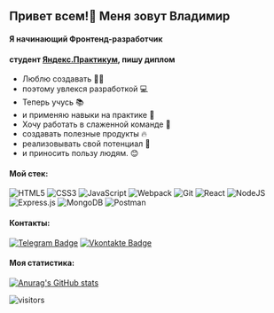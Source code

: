 <h2>Привет всем!👋 Меня зовут Владимир </h2>
<h4>Я начинающий Фронтенд-разработчик</h4>
<h4> студент <a href="https://practicum.yandex.ru/" target="_blank">Яндекс.Практикум</a>, пишу диплом </h4>
<ul>
 <li> Люблю создавать 🧙‍♂️</li>
 <li> поэтому увлекся разработкой 💻</li>
 <li> Теперь учусь 📚</li>
 <li> и применяю навыки на практике 📱</li>
 <li> Хочу работать в слаженной команде 🖖</li>
 <li> создавать полезные продукты 🔥</li>
 <li> реализовывать свой потенциал 🚀</li>
 <li> и приносить пользу людям. 😊</li>
</ul> 
<h4> Мой стек: </h4>

![HTML5](https://img.shields.io/badge/-HTML5-%23E44D27?style=flat-square&logo=html5&logoColor=ffffff)
![CSS3](https://img.shields.io/badge/-CSS3-%231572B6?style=flat-square&logo=css3)
![JavaScript](https://img.shields.io/badge/-JavaScript-%23F7DF1C?style=flat-square&logo=javascript&logoColor=000000&labelColor=%23F7DF1C&color=%23FFCE5A)
![Webpack](https://img.shields.io/badge/-Webpack-%232C3A42?style=flat-square&logo=webpack)
![Git](https://img.shields.io/badge/-Git-%23F05032?style=flat-square&logo=git&logoColor=%23ffffff)
![React](https://img.shields.io/badge/react-%2320232a.svg?style=for-the-badge&logo=react&logoColor=%2361DAFB)
![NodeJS](https://img.shields.io/badge/node.js-6DA55F?style=for-the-badge&logo=node.js&logoColor=white)
![Express.js](https://img.shields.io/badge/express.js-%23404d59.svg?style=for-the-badge&logo=express&logoColor=%2361DAFB)
![MongoDB](https://img.shields.io/badge/MongoDB-%234ea94b.svg?style=for-the-badge&logo=mongodb&logoColor=white)	
![Postman](https://img.shields.io/badge/Postman-FF6C37?style=for-the-badge&logo=postman&logoColor=white)

<h4> Контакты: </h4> 
<a href="https://t.me/VladimirIvancha"><img src="https://img.shields.io/badge/Telegram-blue?style=for-the-badge&logo=telegram&logoColor=white" alt="Telegram Badge"></a>
<a href="https://vk.com/vladimirivancha"><img src="https://img.shields.io/badge/Vkontakte-blue?style=for-the-badge&logo=vk&logoColor=white" alt="Vkontakte Badge"></a>

<h4> Моя статистика:</h4>

[![Anurag's GitHub stats](https://github-readme-stats.vercel.app/api?username=VladimirIvancha)](https://github.com/anuraghazra/github-readme-stats)

![visitors](https://visitor-badge.glitch.me/badge?page_id=VladimirIvancha.Vladimir-Ivancha)
